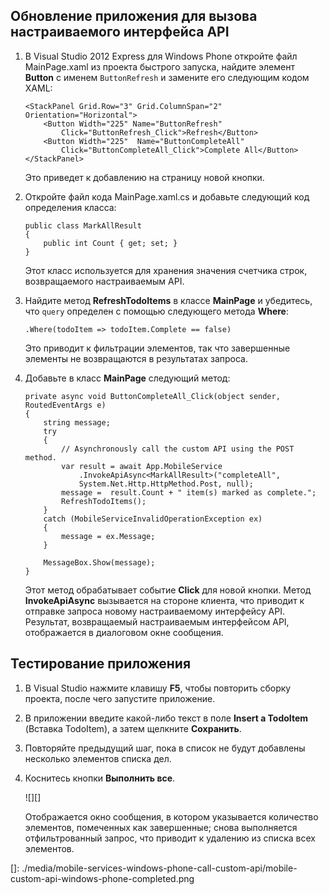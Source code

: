 ## <a name="update-app"></a>Обновление приложения для вызова настраиваемого интерфейса API

1.  В Visual Studio 2012 Express для Windows Phone откройте файл MainPage.xaml из проекта быстрого запуска, найдите элемент **Button** с именем `ButtonRefresh` и замените его следующим кодом XAML:

        <StackPanel Grid.Row="3" Grid.ColumnSpan="2" Orientation="Horizontal">
            <Button Width="225" Name="ButtonRefresh" 
                Click="ButtonRefresh_Click">Refresh</Button>
            <Button Width="225"  Name="ButtonCompleteAll" 
                Click="ButtonCompleteAll_Click">Complete All</Button>
        </StackPanel>

    Это приведет к добавлению на страницу новой кнопки.

2.  Откройте файл кода MainPage.xaml.cs и добавьте следующий код определения класса:

        public class MarkAllResult
        {
            public int Count { get; set; }
        }

    Этот класс используется для хранения значения счетчика строк, возвращаемого настраиваемым API.

3.  Найдите метод **RefreshTodoItems** в классе **MainPage** и убедитесь, что `query` определен с помощью следующего метода **Where**:

        .Where(todoItem => todoItem.Complete == false)

    Это приводит к фильтрации элементов, так что завершенные элементы не возвращаются в результатах запроса.

4.  Добавьте в класс **MainPage** следующий метод:

        private async void ButtonCompleteAll_Click(object sender, RoutedEventArgs e)
        {
            string message;
            try
            {
                // Asynchronously call the custom API using the POST method. 
                var result = await App.MobileService
                    .InvokeApiAsync<MarkAllResult>("completeAll", 
                    System.Net.Http.HttpMethod.Post, null);
                message =  result.Count + " item(s) marked as complete.";
                RefreshTodoItems();
            }
            catch (MobileServiceInvalidOperationException ex)
            {
                message = ex.Message;                
            }

            MessageBox.Show(message);  
        }

    Этот метод обрабатывает событие **Click** для новой кнопки. Метод **InvokeApiAsync** вызывается на стороне клиента, что приводит к отправке запроса новому настраиваемому интерфейсу API. Результат, возвращаемый настраиваемым интерфейсом API, отображается в диалоговом окне сообщения.

## <a name="test-app"></a> Тестирование приложения

1.  В Visual Studio нажмите клавишу **F5**, чтобы повторить сборку проекта, после чего запустите приложение.

2.  В приложении введите какой-либо текст в поле **Insert a TodoItem** (Вставка TodoItem), а затем щелкните **Сохранить**.

3.  Повторяйте предыдущий шаг, пока в список не будут добавлены несколько элементов списка дел.

4.  Коснитесь кнопки **Выполнить все**.

    ![][]

    Отображается окно сообщения, в котором указывается количество элементов, помеченных как завершенные; снова выполняется отфильтрованный запрос, что приводит к удалению из списка всех элементов.

  []: ./media/mobile-services-windows-phone-call-custom-api/mobile-custom-api-windows-phone-completed.png
